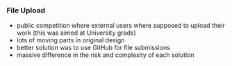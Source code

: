 ### File Upload

- public competition where external users where supposed to upload their work (this was aimed at University grads)
- lots of moving parts in original design
- better solution was to use GitHub for file submissions
- massive difference in the risk and complexity of each solution
